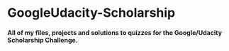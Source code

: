 # GoogleUdacity-Scholarship
#### All of my files, projects and solutions to quizzes for the Google/Udacity Scholarship Challenge.
